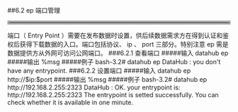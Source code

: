 ##6.2 ep	端口管理
<hr style=" border:4px solid #A9A9A9;" />  
端口（ Entry Point ）需要在发布数据时设置，供后续数据需求方在得到认证和鉴权后获得下载数据的入口。端口包括协议、 ip 、 port 三部分。特别注意 ep 需是数据提供方从外网可访问公网端口。 
###6.2.1 查看端口  
#####输入
	datahub ep 
#####输出  
	%msg	
#####例子  
	bash-3.2# datahub ep
	DataHub : you don't have any entrypoint.    
###6.2.2 设置端口  
#####输入  
	datahub ep http://$ip:$port  
#####输出
	%msg  
#####例子
	bash-3.2# datahub ep http://192.168.2.255:2323
	DataHub : OK. your entrypoint is: http://192.168.2.255:2323
	The entrypoint is setted successfully.  You can check whether it is available in one minute.